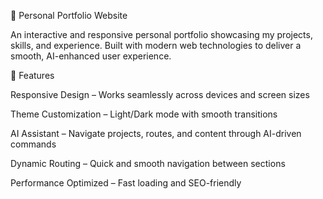 🌟 Personal Portfolio Website

An interactive and responsive personal portfolio showcasing my projects, skills, and experience.
Built with modern web technologies to deliver a smooth, AI-enhanced user experience.

🚀 Features

Responsive Design – Works seamlessly across devices and screen sizes

Theme Customization – Light/Dark mode with smooth transitions

AI Assistant – Navigate projects, routes, and content through AI-driven commands

Dynamic Routing – Quick and smooth navigation between sections

Performance Optimized – Fast loading and SEO-friendly
